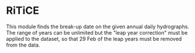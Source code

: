 # RiTiCE
This module finds the break-up date on the given annual daily hydrographs. The range of years can be unlimited but the "leap year correction" must be applied to the dataset, so that 29 Feb of the leap years must be removed from the data.

